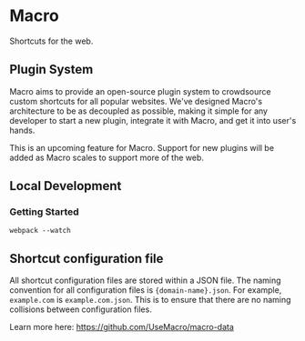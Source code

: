 # Macro
Shortcuts for the web.

## Plugin System
Macro aims to provide an open-source plugin system to crowdsource custom shortcuts for all popular websites. We've designed Macro's architecture to be as decoupled as possible, making it simple for any developer to start a new plugin, integrate it with Macro, and get it into user's hands.

This is an upcoming feature for Macro. Support for new plugins will be added as Macro scales to support more of the web.

## Local Development 
### Getting Started
`webpack --watch`

## Shortcut configuration file

All shortcut configuration files are stored within a JSON file. The naming
convention for all configuration files is `{domain-name}.json`. For example,
`example.com` is `example.com.json`. This is to ensure that there are no naming
collisions between configuration files.

Learn more here: https://github.com/UseMacro/macro-data
